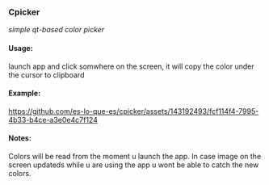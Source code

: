 <h3> Cpicker </h3>
<p> <i>simple qt-based color picker</i> </p>

<h4> Usage: </h4>
<p> launch app and click somwhere on the screen, it will copy the color under the cursor to clipboard </p>

<h4> Example: </h4>


https://github.com/es-lo-que-es/cpicker/assets/143192493/fcf114f4-7995-4b33-b4ce-a3e0e4c7f124


<h4> Notes: </h4>
<p> Colors will be read from the moment u launch the app. In case image on the screen updateds while u are using the app u wont be able to catch the new colors. </p>
